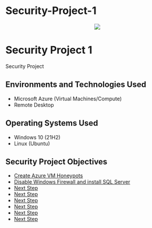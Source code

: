 # Security-Project-1

<p align="center">
<img src="https://i.imgur.com/NNk2ICv.jpg"/>
</p>



<h1>Security Project 1</h1>
Security Project

<h2>Environments and Technologies Used</h2>

- Microsoft Azure (Virtual Machines/Compute)
- Remote Desktop


<h2>Operating Systems Used </h2>

- Windows 10</b> (21H2)
- Linux (Ubuntu)

<h2>Security Project Objectives</h2>

- [Create Azure VM Honeypots](https://github.com/BryanEAtherton/Azure-VM-Honeypot-setup/tree/main)
- [Disable Windows Firewall and install SQL Server](https://github.com/BryanEAtherton/Configure-Departments/tree/main)
- [Next Step](https://github.com/BryanEAtherton/Configure-Teams/tree/main)
- [Next Step](https://github.com/BryanEAtherton/Allow-Anyone-To-Create-Tickets)
- [Next Step](https://github.com/BryanEAtherton/Configure-Agents) 
- [Next Step](https://github.com/BryanEAtherton/Configure-Users)
- [Next Step](https://github.com/BryanEAtherton/Configure-SLA)
- [Next Step](https://github.com/BryanEAtherton/Configure-Help-Topics)
<h2>

</p>
<br />




